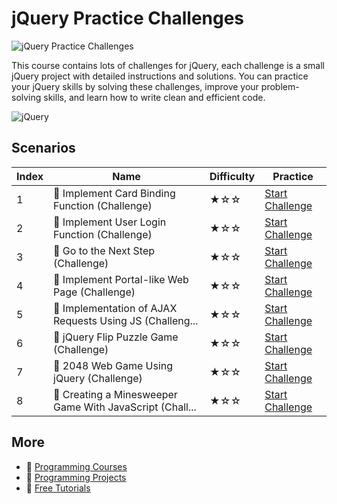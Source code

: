 # jQuery Practice Challenges

![jQuery Practice Challenges](https://cover-creator.appbot.io/jquery-practice-challenges.png)

This course contains lots of challenges for jQuery, each challenge is a small jQuery project with detailed instructions and solutions. You can practice your jQuery skills by solving these challenges, improve your problem-solving skills, and learn how to write clean and efficient code.

![jQuery](https://img.shields.io/badge/jQuery-whitesmoke?style=for-the-badge&logo=jquery)


## Scenarios

|   Index | Name                                                    | Difficulty   | Practice                                                                   |
|---------|---------------------------------------------------------|--------------|----------------------------------------------------------------------------|
|       1 | 🎯 Implement Card Binding Function (Challenge)           | ★☆☆          | <a target='_blank' href='https://labex.io/labs/300297'>Start Challenge</a> |
|       2 | 🎯 Implement User Login Function (Challenge)             | ★☆☆          | <a target='_blank' href='https://labex.io/labs/300299'>Start Challenge</a> |
|       3 | 🎯 Go to the Next Step (Challenge)                       | ★☆☆          | <a target='_blank' href='https://labex.io/labs/299878'>Start Challenge</a> |
|       4 | 🎯 Implement Portal-like Web Page (Challenge)            | ★☆☆          | <a target='_blank' href='https://labex.io/labs/299890'>Start Challenge</a> |
|       5 | 🎯 Implementation of AJAX Requests Using JS (Challeng... | ★☆☆          | <a target='_blank' href='https://labex.io/labs/300371'>Start Challenge</a> |
|       6 | 🎯 jQuery Flip Puzzle Game (Challenge)                   | ★☆☆          | <a target='_blank' href='https://labex.io/labs/299498'>Start Challenge</a> |
|       7 | 🎯 2048 Web Game Using jQuery (Challenge)                | ★☆☆          | <a target='_blank' href='https://labex.io/labs/299477'>Start Challenge</a> |
|       8 | 🎯 Creating a Minesweeper Game With JavaScript (Chall... | ★☆☆          | <a target='_blank' href='https://labex.io/labs/299493'>Start Challenge</a> |

## More

- 🔗 [ Programming Courses](https://github.com/labex-labs/awesome-programming-courses)
- 🔗 [ Programming Projects](https://github.com/labex-labs/awesome-programming-projects)
- 🔗 [ Free Tutorials](https://github.com/labex-labs/-free-tutorials)

